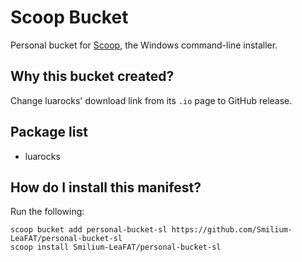 # Scoop Bucket

<!-- Uncomment the following line after replacing placeholders -->
<!-- [![Tests](https://github.com/<username>/<bucketname>/actions/workflows/ci.yml/badge.svg)](https://github.com/<username>/<bucketname>/actions/workflows/ci.yml) [![Excavator](https://github.com/<username>/<bucketname>/actions/workflows/excavator.yml/badge.svg)](https://github.com/<username>/<bucketname>/actions/workflows/excavator.yml) -->

Personal bucket for [Scoop](https://scoop.sh), the Windows command-line installer.

## Why this bucket created?

Change luarocks' download link from its `.io` page to GitHub release.

## Package list

- luarocks

## How do I install this manifest?

Run the following:

```pwsh
scoop bucket add personal-bucket-sl https://github.com/Smilium-LeaFAT/personal-bucket-sl
scoop install Smilium-LeaFAT/personal-bucket-sl
```
